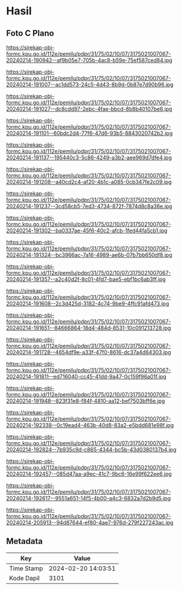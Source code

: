 # Hasil

## Foto C Plano

https://sirekap-obj-formc.kpu.go.id/112e/pemilu/pdpr/31/75/02/10/07/3175021007067-20240214-190942--af9b05e7-705b-4ac8-b59e-75ef587ced84.jpg

https://sirekap-obj-formc.kpu.go.id/112e/pemilu/pdpr/31/75/02/10/07/3175021007067-20240214-191007--ac1dd573-24c5-4d43-8b9d-0b87e7d90b96.jpg

https://sirekap-obj-formc.kpu.go.id/112e/pemilu/pdpr/31/75/02/10/07/3175021007067-20240214-191027--dc8cdd97-2ebc-4fae-bbcd-8b8b40107be6.jpg

https://sirekap-obj-formc.kpu.go.id/112e/pemilu/pdpr/31/75/02/10/07/3175021007067-20240214-191101--60bdc2d4-77f6-47d6-93b5-8843020742b2.jpg

https://sirekap-obj-formc.kpu.go.id/112e/pemilu/pdpr/31/75/02/10/07/3175021007067-20240214-191137--195440c3-5c86-4249-a3b2-aee969d7dfe4.jpg

https://sirekap-obj-formc.kpu.go.id/112e/pemilu/pdpr/31/75/02/10/07/3175021007067-20240214-191208--a40cd2c4-af20-4b1c-a085-0cb347fe2c09.jpg

https://sirekap-obj-formc.kpu.go.id/112e/pemilu/pdpr/31/75/02/10/07/3175021007067-20240214-191237--3cd58cb5-7ed3-4734-872f-7874d8c8a36e.jpg

https://sirekap-obj-formc.kpu.go.id/112e/pemilu/pdpr/31/75/02/10/07/3175021007067-20240214-191302--ba0337ae-45f6-40c2-afcb-1fed44fa5cb1.jpg

https://sirekap-obj-formc.kpu.go.id/112e/pemilu/pdpr/31/75/02/10/07/3175021007067-20240214-191324--bc3966ac-7a16-4989-ae6b-07b7bb650df8.jpg

https://sirekap-obj-formc.kpu.go.id/112e/pemilu/pdpr/31/75/02/10/07/3175021007067-20240214-191357--a2c40d2f-8c01-4fd7-bae5-ebf1bc6ab3ff.jpg

https://sirekap-obj-formc.kpu.go.id/112e/pemilu/pdpr/31/75/02/10/07/3175021007067-20240214-191608--2c3d425d-3182-4c74-9be9-4ffc91afd473.jpg

https://sirekap-obj-formc.kpu.go.id/112e/pemilu/pdpr/31/75/02/10/07/3175021007067-20240214-191651--84666864-18d4-484d-8531-10c091213728.jpg

https://sirekap-obj-formc.kpu.go.id/112e/pemilu/pdpr/31/75/02/10/07/3175021007067-20240214-191728--4654df9e-a33f-47f0-8616-dc37a4d64303.jpg

https://sirekap-obj-formc.kpu.go.id/112e/pemilu/pdpr/31/75/02/10/07/3175021007067-20240214-191811--ed716040-cc45-41dd-9a47-0c159f96a01f.jpg

https://sirekap-obj-formc.kpu.go.id/112e/pemilu/pdpr/31/75/02/10/07/3175021007067-20240214-191948--823f31e8-f84f-4810-aa12-bef7503bff6e.jpg

https://sirekap-obj-formc.kpu.go.id/112e/pemilu/pdpr/31/75/02/10/07/3175021007067-20240214-192338--0c19ead4-463b-40d8-83a2-e5bdd681e98f.jpg

https://sirekap-obj-formc.kpu.go.id/112e/pemilu/pdpr/31/75/02/10/07/3175021007067-20240214-192824--7b935c9d-c865-4344-bc5b-43d0380137b4.jpg

https://sirekap-obj-formc.kpu.go.id/112e/pemilu/pdpr/31/75/02/10/07/3175021007067-20240214-192457--085d47aa-a9ec-41c7-9bc6-16e99f622ee6.jpg

https://sirekap-obj-formc.kpu.go.id/112e/pemilu/pdpr/31/75/02/10/07/3175021007067-20240214-192617--9551a651-14f5-4b00-a4c3-6832a7d2b9d5.jpg

https://sirekap-obj-formc.kpu.go.id/112e/pemilu/pdpr/31/75/02/10/07/3175021007067-20240214-205913--94d87644-ef80-4ae7-976d-279f227243ac.jpg


## Metadata

| Key        | Value               |
| ---------- | ------------------- |
| Time Stamp | 2024-02-20 14:03:51 |
| Kode Dapil | 3101                |



